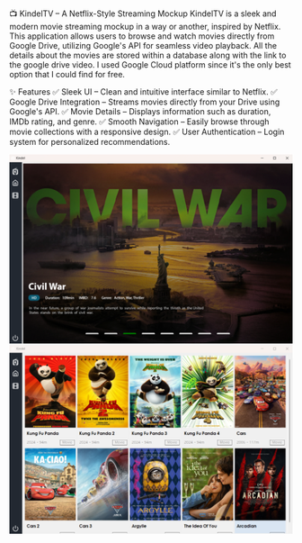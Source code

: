 📺 KindelTV – A Netflix-Style Streaming Mockup
KindelTV is a sleek and modern movie streaming mockup in a way or another, inspired by Netflix. This application allows users to browse and watch movies directly from Google Drive, utilizing Google's API for seamless video playback. All the details about the movies are stored within a database along with the link to the google drive video. I used Google Cloud platform since it's the only best option that I could find for free.

✨ Features
✅ Sleek UI – Clean and intuitive interface similar to Netflix.
✅ Google Drive Integration – Streams movies directly from your Drive using Google's API.
✅ Movie Details – Displays information such as duration, IMDb rating, and genre.
✅ Smooth Navigation – Easily browse through movie collections with a responsive design.
✅ User Authentication – Login system for personalized recommendations.

<img src="https://github.com/pavel-913/KindelTV/blob/main/Screenshot1.png" alt="">

<img src="https://github.com/pavel-913/KindelTV/blob/main/Screenshot2.png" alt="">
